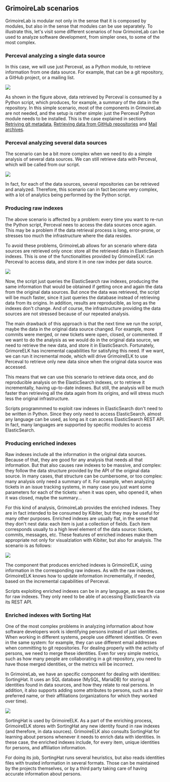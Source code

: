 ## GrimoireLab scenarios

GrimoireLab is modular not only in the sense that it is composed by modules, but also in the sense that modules can be use separately. To illustrate this, let's visit some different scenarios of how GrimoireLab can be used to analyze software development, from simpler ones, to some of the most complex.

### Perceval analyzing a single data source

In this case, we will use just Perceval, as a Python module, to retrieve information from one data source. For example, that can be a git repository, a GitHub project, or a mailing list.

![](/grimoirelab/grimoirelab-fit-perceval-1.png)

As shown in the figure above, data retrieved by Perceval is consumed by a Python script, which produces, for example, a summary of the data in the repository. In this simple scenario, most of the components in GrimoireLab are not needed, and the setup is rather simple: just the Perceval Python module needs to be installed. This is the case explained in sections [Retriving git metadata](/training/perceval/git.md), [Retrieving data from GitHub repositories](/training/perceval/github.md) and [Mail archives](/training/perceval/mail.md).

### Perceval analyzing several data sources

The scenario can be a bit more complex when we need to do a simple analysis of several data sources. We can still retrieve data with Perceval, which will be called from our script.

![](/grimoirelab/grimoirelab-fit-perceval-n.png)

In fact, for each of the data sources, several repositories can be retrieved and analyzed. Therefore, this scenario can in fact become very complex, with a lot of analytics being performed by the Python script.

### Producing raw indexes

The above scenario is affected by a problem: every time you want to re-run the Python script, Perceval nees to access the data sources once again. This may be a problem if the data retrieval process is long, error-prone, or stresses too much the infrastructure where the data resides.

To avoid these problems, GrimoireLab allows for an scenario where data sources are retrieved only once: store all the retrieved data in ElasticSearch indexes. This is one of the functionalities provided by GrimoireELK: run Perceval to access data, and store it in one raw index per data source.

![](/grimoirelab/grimoirelab-fit-grimoireelk-raw.png)

Now, the script just queries the ElasticSearch raw indexes, producing the same information that would be obtained if getting once and again the data from the original data sources. But once the data was retrieved, the script will be much faster, since it just queries the database instead of retrieving data from its origins. In addition, results are reproducible, as long as the indexes don't change. And of course, the infrastructure providing the data sources are not stressed because of our repeated analysis.

The main drawback of this approach is that the next time we run the script, maybe the data in the original data source changed. For example, more commits were merged, or new tickets were open, closed, or commented. If we want to do the analysis as we would do in the original data source, we need to retrieve the new data, and store it in ElasticSearch. Fortunately, GrimoreELK has incremental capabilities for satisfying this need. If we want, we can run it incremental mode, which will drive GrimoireELK to use Perceval to retrieve only new data since when the original data source was accessed.

This means that we can use this scenario to retrieve data once, and do reproducible analysis on the ElasticSearch indexes, or to retrieve it incrementally, having up-to-date indexes. But still, the analysis will be much faster than retrieving all the data again from its origins, and will stress much less the original infrastructure.

Scripts programmmed to exploit raw indexes in ElasticSearch don't need to be written in Python. Since they only need to access ElasticSearch, almost any language can be used, as long as it can access ElasticSearch REST API. In fact, many languages are supported by specific modules to access ElasticSearch.

### Producing enriched indexes

Raw indexes include all the information in the original data sources. Because of that, they are good for any analysis that needs all that information. But that also causes raw indexes to be massive, and complex: they follow the data structure provided by the API of the original data source. In many cases, that structure can be cumbersome, or too complex: many analysis only need a summary of it. For example, when analyzing tickets in an issue tracking systems, in many case you just want some parameters for each of the tickets: when it was open, who opened it, when it was closed, maybe the summary...

For this kind of analysis, GrimoireLab provides the enriched indexes. They are in fact intended to be consumed by Kibiter, but they may be useful for many other purposes. Enriched indexes are usually flat, in the sense that they don't nest data: each item is just a collection of fields. Each item corresponds usually to a high level element of the data source: tickets, commits, messages, etc. These features of enriched indexes make them appropriate not only for visualziation with Kibiter, but also for analysis. The scenario is as follows:

![](/grimoirelab/grimoirelab-fit-grimoireelk-enrich.png)

The component that produces enriched indexes is GrimoireELK, using information in the corresponding raw indexes. As with the raw indexes, GrimoireELK knows how to update information incrementally, if needed, based on the incremental capabilities of Perceval.

Scripts exploiting enriched indexes can be in any language, as was the case for raw indexes. They only need to be able of accessing ElasticSearch via its REST API.

### Enriched indexes with Sorting Hat

One of the most complex problems in analyzing information about how software developers work is identifying persons instead of just identities. When working in different systems, people use different identities. Or even in the same system: for example, they can use different email addresses when committing to git repositories. For dealing properly with the activity of persons, we need to merge these identities. Even for very simple metrics, such as how many people are collaborating in a git repository, you need to have those merged identities, or the metrics will be incorrect.

In GrimoireLab, we have an specific component for dealing with identities: SortingHat. It uses an SQL database (MySQL, MariaDB) for storing all identities found in data sources, and how they relate to real persons. In addition, it also supports adding some attributes to persons, such as a their preferred name, or their affiliations (organizations for which they worked over time).

![](/grimoirelab/grimoirelab-fit-grimoireelk-enrich-sh.png)

SortingHat is used by GrimoireELK. As a part of the enriching process, GrimoireELK stores with SortingHat any new identity found in raw indexes (and therefore, in data sources). GrimoireELK also consults SortingHat for learning about persons whenever it needs to enrich data with identities. In these case, the enriched indexes include, for every item, unique identities for persons, and affiliation information.

For doing its job, SortingHat runs several heuristics, but also reads identities files with trusted information in several formats. Those can be maintained by the projects themselves, or by a third party taking care of having accurate information about persons.


